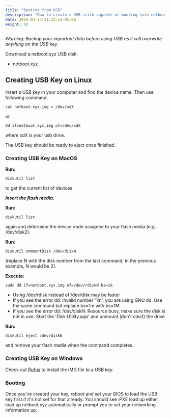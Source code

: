 ```yaml
---
title: "Booting from USB"
description: "How to create a USB stick capable of booting into netboot.xyz"
date: 2018-04-14T11:32:14-05:00
weight: 20
---
```


*Warning: Backup your important data before using USB as it will overwrite anything on the USB key.*

Download a netboot.xyz USB disk:

* [netboot.xyz](https://boot.netboot.xyz/ipxe/netboot.xyz.img)

## Creating USB Key on Linux

Insert a USB key in your computer and find the device name. Then use following command:

    cat netboot.xyz.img > /dev/sdX

or

    dd if=netboot.xyz.img of=/dev/sdX

where sdX is your usb drive.

The USB key should be ready to eject once finished.

### Creating USB Key on MacOS

__Run:__

    diskutil list

to get the current list of devices

___Insert the flash media.___

__Run:__

    diskutil list

again and determine the device node assigned to your flash media (e.g. /dev/disk2).

__Run:__

    diskutil unmountDisk /dev/diskN

(replace N with the disk number from the last command; in the previous example, N would be 2).

__Execute:__

    sudo dd if=netboot.xyz.img of=/dev/rdiskN bs=1m

* Using /dev/rdisk instead of /dev/disk may be faster
* If you see the error dd: Invalid number '1m', you are using GNU dd. Use the same command but replace bs=1m with bs=1M
* If you see the error dd: /dev/diskN: Resource busy, make sure the disk is not in use. Start the 'Disk Utility.app' and unmount (don't eject) the drive

__Run:__

    diskutil eject /dev/diskN

and remove your flash media when the command completes.

### Creating USB Key on Windows

Check out [Rufus](https://rufus.akeo.ie/) to install the IMG file to a USB key.

### Booting

Once you've created your key, reboot and set your BIOS to load the USB key first if it's not set for that already. You should see iPXE load up either load up netboot.xyz automatically or prompt you to set your networking information up.
